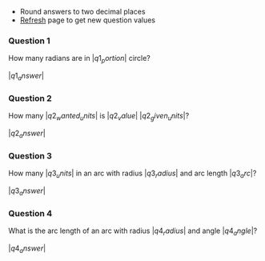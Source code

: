 * <html><div class="simple_topic__quiz_instructions">Round answers to two decimal places</div></html>
* <html><div class="simple_topic__quiz_instructions"><a href="javascript:window.location.href=window.location.href">Refresh</a> page to get new question values</div></html>

### Question 1

How many radians are in $|q1_portion|$ circle?

<quiz entry2>$|q1_answer|$</quiz>

### Question 2

How many $|q2_wanted_units|$ is $|q2_value|$ $|q2_given_units|$?

<quiz entry2>$|q2_answer|$</quiz>

### Question 3

How many $|q3_units|$ in an arc with radius $|q3_radius|$ and arc length $|q3_arc|$?

<quiz entry2>$|q3_answer|$</quiz>

### Question 4

What is the arc length of an arc with radius $|q4_radius|$ and angle $|q4_angle|$?

<quiz entry2>$|q4_answer|$</quiz>
